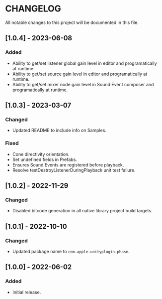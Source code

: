 # CHANGELOG
All notable changes to this project will be documented in this file.

## [1.0.4] - 2023-06-08
### Added
- Ability to get/set listener global gain level in editor and programatically at runtime.
- Ability to get/set source gain level in editor and programatically at runtime.
- Ability to get/set mixer node gain level in Sound Event composer and programatically at runtime.

## [1.0.3] - 2023-03-07
### Changed
- Updated README to include info on Samples.

### Fixed
- Cone directivity orientation.
- Set undefined fields in Prefabs.
- Ensures Sound Events are registered before playback.
- Resolve testDestroyListenerDuringPlayback unit test failure.
 
## [1.0.2] - 2022-11-29
### Changed
- Disabled bitcode generation in all native library project build targets.

## [1.0.1] - 2022-10-10
### Changed
- Updated package name to `com.apple.unityplugin.phase`.

## [1.0.0] - 2022-06-02
### Added
- Initial release.
